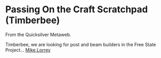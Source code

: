 
# Passing On the Craft Scratchpad (Timberbee)

From the Quicksilver Metaweb.

Timberbee, we are looking for post and beam builders in the Free State Project... [Mike Lorrey](/user-mlorrey)

